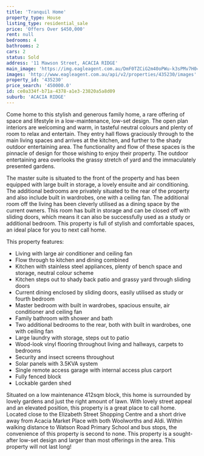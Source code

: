 ```yaml
---
title: 'Tranquil Home'
property_type: House
listing_type: residential_sale
price: 'Offers Over $450,000'
rent: null
bedrooms: 4
bathrooms: 2
cars: 2
status: Sold
address: '11 Mawson Street, ACACIA RIDGE'
main_image: 'https://img.eagleagent.com.au/DmF0TZCiG2m40oPWu-k3sPMv7H0=/1280x854/smart/https://s3-us-west-2.amazonaws.com/eagleagent-orig/images/6822000/128329310-image-M.jpg'
images: 'http://www.eagleagent.com.au/api/v2/properties/435230/images'
property_id: '435230'
price_search: '450000.0'
id: ce0a334f-b71a-4378-a1e3-23820a5a8d09
suburb: 'ACACIA RIDGE'
---
```

Come home to this stylish and generous family home, a rare offering of space and lifestyle in a low-maintenance, low-set design. The open plan interiors are welcoming and warm, in tasteful neutral colours and plenty of room to relax and entertain. They entry hall flows graciously through to the main living spaces and arrives at the kitchen, and further to the shady outdoor entertaining area. The functionality and flow of these spaces is the pinnacle of design for those wishing to enjoy their property. The outdoor entertaining area overlooks the grassy stretch of yard and the immaculately presented gardens.

The master suite is situated to the front of the property and has been equipped with large built in storage, a lovely ensuite and air conditioning. The additional bedrooms are privately situated to the rear of the property and also include built in wardrobes, one with a ceiling fan. The additional room off the living has been cleverly utilised as a dining space by the current owners. This room has built in storage and can be closed off with sliding doors, which means it can also be successfully used as a study or additional bedroom. This property is full of stylish and comfortable spaces, an ideal place for you to next call home.

This property features:

*  Living with large air conditioner and ceiling fan
*  Flow through to kitchen and dining combined
*  Kitchen with stainless steel appliances, plenty of bench space and storage, neutral colour scheme
*  Kitchen steps out to shady back patio and grassy yard through sliding doors
*  Current dining enclosed by sliding doors, easily utilised as study or fourth bedroom
*  Master bedroom with built in wardrobes, spacious ensuite, air conditioner and ceiling fan
*  Family bathroom with shower and bath
*  Two additional bedrooms to the rear, both with built in wardrobes, one with ceiling fan
*  Large laundry with storage, steps out to patio
*  Wood-look vinyl flooring throughout living and hallways, carpets to bedrooms
*  Security and insect screens throughout
*  Solar panels with 3.5KVA system
*  Single remote access garage with internal access plus carport
*  Fully fenced block
*  Lockable garden shed

Situated on a low maintenance 412sqm block, this home is surrounded by lovely gardens and just the right amount of lawn. With lovely street appeal and an elevated position, this property is a great place to call home. Located close to the Elizabeth Street Shopping Centre and a short drive away from Acacia Market Place with both Woolworths and Aldi. Within walking distance to Watson Road Primary School and bus stops, the convenience of this property is second to none. This property is a sought-after low-set design and larger than most offerings in the area. This property will not last long!